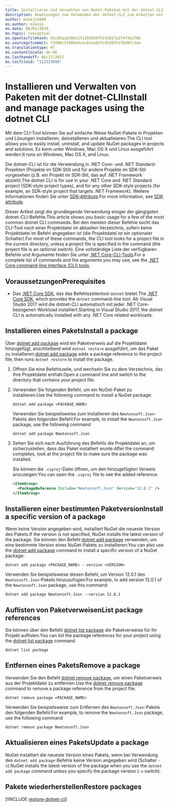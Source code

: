 ```yaml
---
title: Installieren und Verwalten von NuGet-Paketen mit der dotnet-CLI
description: Anweisungen zum Verwenden der dotnet-CLI zum Arbeiten mit NuGet-Paketen.
author: mikejo5000
ms.author: mikejo
ms.date: 06/03/2019
ms.topic: conceptual
ms.openlocfilehash: 62c05aad388c25120d5b9f5143017a2f4f3b276b
ms.sourcegitcommit: f3d98c23408a4a1c01ea92fc45493fa7bd97c3ee
ms.translationtype: HT
ms.contentlocale: de-DE
ms.lasthandoff: 06/17/2021
ms.locfileid: "112323608"
---
```

# <a name="install-and-manage-packages-using-the-dotnet-cli"></a><span data-ttu-id="246e0-103">Installieren und Verwalten von Paketen mit der dotnet-CLI</span><span class="sxs-lookup"><span data-stu-id="246e0-103">Install and manage packages using the dotnet CLI</span></span>

<span data-ttu-id="246e0-104">Mit dem CLI-Tool können Sie auf einfache Weise NuGet-Pakete in Projekten und Lösungen installieren, deinstallieren und aktualisieren.</span><span class="sxs-lookup"><span data-stu-id="246e0-104">The CLI tool allows you to easily install, uninstall, and update NuGet packages in projects and solutions.</span></span> <span data-ttu-id="246e0-105">Es kann unter Windows, Mac OS X und Linux ausgeführt werden.</span><span class="sxs-lookup"><span data-stu-id="246e0-105">It runs on Windows, Mac OS X, and Linux.</span></span>

<span data-ttu-id="246e0-106">Die dotnet-CLI ist für die Verwendung in .NET Core- und .NET Standard-Projekten (Projekte im SDK-Stil) und für andere Projekte im SDK-Stil vorgesehen (z.B. ein Projekt im SDK-Stil, das auf .NET Framework abzielt).</span><span class="sxs-lookup"><span data-stu-id="246e0-106">The dotnet CLI is for use in your .NET Core and .NET Standard project (SDK-style project types), and for any other SDK-style projects (for example, an SDK-style project that targets .NET Framework).</span></span> <span data-ttu-id="246e0-107">Weitere Informationen finden Sie unter [SDK-Attribute](/dotnet/core/tools/csproj#additions).</span><span class="sxs-lookup"><span data-stu-id="246e0-107">For more information, see [SDK attribute](/dotnet/core/tools/csproj#additions).</span></span>

<span data-ttu-id="246e0-108">Dieser Artikel zeigt die grundlegende Verwendung einiger der gängigsten dotnet-CLI-Befehle.</span><span class="sxs-lookup"><span data-stu-id="246e0-108">This article shows you basic usage for a few of the most common dotnet CLI commands.</span></span> <span data-ttu-id="246e0-109">Bei den meisten dieser Befehle sucht das CLI-Tool nach einer Projektdatei im aktuellen Verzeichnis, sofern keine Projektdatei im Befehl angegeben ist (die Projektdatei ist ein optionaler Schalter).</span><span class="sxs-lookup"><span data-stu-id="246e0-109">For most of these commands, the CLI tool looks for a project file in the current directory, unless a project file is specified in the command (the project file is an optional switch).</span></span> <span data-ttu-id="246e0-110">Eine vollständige Liste der verfügbaren Befehle und Argumente finden Sie unter [.NET Core-CLI-Tools](../reference/dotnet-commands.md).</span><span class="sxs-lookup"><span data-stu-id="246e0-110">For a complete list of commands and the arguments you may use, see the [.NET Core command-line interface (CLI) tools](../reference/dotnet-commands.md).</span></span>

## <a name="prerequisites"></a><span data-ttu-id="246e0-111">Voraussetzungen</span><span class="sxs-lookup"><span data-stu-id="246e0-111">Prerequisites</span></span>

- <span data-ttu-id="246e0-112">Das [.NET Core SDK](https://www.microsoft.com/net/download/), das das Befehlszeilentool `dotnet` bietet.</span><span class="sxs-lookup"><span data-stu-id="246e0-112">The [.NET Core SDK](https://www.microsoft.com/net/download/), which provides the `dotnet` command-line tool.</span></span> <span data-ttu-id="246e0-113">Ab Visual Studio 2017 wird die dotnet-CLI automatisch mit jeder .NET Core-bezogenen Workload installiert.</span><span class="sxs-lookup"><span data-stu-id="246e0-113">Starting in Visual Studio 2017, the dotnet CLI is automatically installed with any .NET Core related workloads.</span></span>

## <a name="install-a-package"></a><span data-ttu-id="246e0-114">Installieren eines Pakets</span><span class="sxs-lookup"><span data-stu-id="246e0-114">Install a package</span></span>

<span data-ttu-id="246e0-115">Über [dotnet add package](/dotnet/core/tools/dotnet-add-package?tabs=netcore2x) wird ein Paketverweis auf die Projektdatei hinzugefügt, anschließend wird `dotnet restore` ausgeführt, um das Paket zu installieren.</span><span class="sxs-lookup"><span data-stu-id="246e0-115">[dotnet add package](/dotnet/core/tools/dotnet-add-package?tabs=netcore2x) adds a package reference to the project file, then runs `dotnet restore` to install the package.</span></span>

1. <span data-ttu-id="246e0-116">Öffnen Sie eine Befehlszeile, und wechseln Sie zu dem Verzeichnis, das Ihre Projektdatei enthält.</span><span class="sxs-lookup"><span data-stu-id="246e0-116">Open a command line and switch to the directory that contains your project file.</span></span>

2. <span data-ttu-id="246e0-117">Verwenden Sie folgenden Befehl, um ein NuGet-Paket zu installieren:</span><span class="sxs-lookup"><span data-stu-id="246e0-117">Use the following command to install a NuGet package:</span></span>

    ```dotnetcli
    dotnet add package <PACKAGE_NAME>
    ```

    <span data-ttu-id="246e0-118">Verwenden Sie beispielsweise zum Installieren des `Newtonsoft.Json`-Pakets den folgenden Befehl:</span><span class="sxs-lookup"><span data-stu-id="246e0-118">For example, to install the `Newtonsoft.Json` package, use the following command</span></span>

    ```dotnetcli
    dotnet add package Newtonsoft.Json
    ```

3. <span data-ttu-id="246e0-119">Sehen Sie sich nach Ausführung des Befehls die Projektdatei an, um sicherzustellen, dass das Paket installiert wurde.</span><span class="sxs-lookup"><span data-stu-id="246e0-119">After the command completes, look at the project file to make sure the package was installed.</span></span>

   <span data-ttu-id="246e0-120">Sie können die `.csproj`-Datei öffnen, um den hinzugefügten Verweis anzuzeigen:</span><span class="sxs-lookup"><span data-stu-id="246e0-120">You can open the `.csproj` file to see the added reference:</span></span>

    ```xml
    <ItemGroup>
      <PackageReference Include="Newtonsoft.Json" Version="12.0.1" />
    </ItemGroup>
    ```

## <a name="install-a-specific-version-of-a-package"></a><span data-ttu-id="246e0-121">Installieren einer bestimmten Paketversion</span><span class="sxs-lookup"><span data-stu-id="246e0-121">Install a specific version of a package</span></span>

<span data-ttu-id="246e0-122">Wenn keine Version angegeben wird, installiert NuGet die neueste Version des Pakets.</span><span class="sxs-lookup"><span data-stu-id="246e0-122">If the version is not specified, NuGet installs the latest version of the package.</span></span> <span data-ttu-id="246e0-123">Sie können den Befehl [dotnet add package](/dotnet/core/tools/dotnet-add-package?tabs=netcore2x) verwenden, um eine bestimmte Version eines NuGet-Pakets zu installieren:</span><span class="sxs-lookup"><span data-stu-id="246e0-123">You can also use the [dotnet add package](/dotnet/core/tools/dotnet-add-package?tabs=netcore2x) command to install a specific version of a NuGet package:</span></span>

```dotnetcli
dotnet add package <PACKAGE_NAME> --version <VERSION>
```

<span data-ttu-id="246e0-124">Verwenden Sie beispielsweise diesen Befehl, um Version 12.0.1 des `Newtonsoft.Json`-Pakets hinzuzufügen:</span><span class="sxs-lookup"><span data-stu-id="246e0-124">For example, to add version 12.0.1 of the `Newtonsoft.Json` package, use this command:</span></span>

```dotnetcli
dotnet add package Newtonsoft.Json --version 12.0.1
```

## <a name="list-package-references"></a><span data-ttu-id="246e0-125">Auflisten von Paketverweisen</span><span class="sxs-lookup"><span data-stu-id="246e0-125">List package references</span></span>

<span data-ttu-id="246e0-126">Sie können über den Befehl [dotnet list package](/dotnet/core/tools/dotnet-list-package?tabs=netcore2x) die Paketverweise für Ihr Projekt auflisten.</span><span class="sxs-lookup"><span data-stu-id="246e0-126">You can list the package references for your project using the [dotnet list package](/dotnet/core/tools/dotnet-list-package?tabs=netcore2x) command.</span></span>

```dotnetcli
dotnet list package
```

## <a name="remove-a-package"></a><span data-ttu-id="246e0-127">Entfernen eines Pakets</span><span class="sxs-lookup"><span data-stu-id="246e0-127">Remove a package</span></span>

<span data-ttu-id="246e0-128">Verwenden Sie den Befehl [dotnet remove package](/dotnet/core/tools/dotnet-remove-package?tabs=netcore2x), um einen Paketverweis aus der Projektdatei zu entfernen.</span><span class="sxs-lookup"><span data-stu-id="246e0-128">Use the [dotnet remove package](/dotnet/core/tools/dotnet-remove-package?tabs=netcore2x) command to remove a package reference from the project file.</span></span>

```dotnetcli
dotnet remove package <PACKAGE_NAME>
```

<span data-ttu-id="246e0-129">Verwenden Sie beispielsweise zum Entfernen des `Newtonsoft.Json`-Pakets den folgenden Befehl:</span><span class="sxs-lookup"><span data-stu-id="246e0-129">For example, to remove the `Newtonsoft.Json` package, use the following command</span></span>

```dotnetcli
dotnet remove package Newtonsoft.Json
```

## <a name="update-a-package"></a><span data-ttu-id="246e0-130">Aktualisieren eines Pakets</span><span class="sxs-lookup"><span data-stu-id="246e0-130">Update a package</span></span>

<span data-ttu-id="246e0-131">NuGet installiert die neueste Version eines Pakets, wenn bei Verwendung des `dotnet add package`-Befehls keine Version angegeben wird (Schalter `-v`).</span><span class="sxs-lookup"><span data-stu-id="246e0-131">NuGet installs the latest version of the package when you use the `dotnet add package` command unless you specify the package version (`-v` switch).</span></span>

## <a name="restore-packages"></a><span data-ttu-id="246e0-132">Pakete wiederherstellen</span><span class="sxs-lookup"><span data-stu-id="246e0-132">Restore packages</span></span>

[!INCLUDE [restore-dotnet-cli](includes/restore-dotnet-cli.md)]

